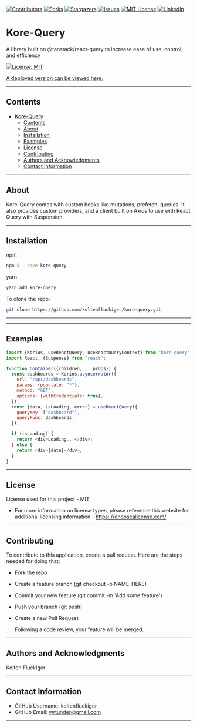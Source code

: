 [![Contributors][contributors-shield]][contributors-url]
[![Forks][forks-shield]][forks-url]
[![Stargazers][stars-shield]][stars-url]
[![Issues][issues-shield]][issues-url]
[![MIT License][license-shield]][license-url]
[![LinkedIn][linkedin-shield]][linkedin-url]


# Kore-Query

A library built on @tanstack/react-query to increase ease of use, control, and efficiency

[![License: MIT](https://img.shields.io/badge/License-MIT-yellow.svg)](https://opensource.org/licenses/MIT)

[A deployed version can be viewed here.]()

---

## Contents

- [Kore-Query](#kore-query)
  - [Contents](#contents)
  - [About](#about)
  - [Installation](#installation)
  - [Examples](#examples)
  - [License](#license)
  - [Contributing](#contributing)
  - [Authors and Acknowledgments](#authors-and-acknowledgments)
  - [Contact Information](#contact-information)

---

## About

Kore-Query comes with custom hooks like mutations, prefetch, queries. It also provides custom providers, and a client built on Axios to use with React Query with Suspension.

---

<!-- ## User Story

---

## Acceptance Criteria

---

## Visuals

![]()

--- -->

## Installation

npm

```bash
npm i --save kore-query
```

yarn

```bash
yarn add kore-query
```

To clone the repo:

```bash
git clone https://github.com/koltenfluckiger/kore-query.git
```

---

---

## Examples

```javascript
import {Korios, useReactQuery, useReactQueryContext} from "kore-query";
import React, {Suspense} from "react";

function Container({children, ...props}) {
  const dashboards = Korios.asyncerrator({
    url: "/api/dashboards",
    params: {populate: "*"},
    method: "GET",
    options: {withCredentials: true},
  });
  const {data, isLoading, error} = useReactQuery({
    queryKey: ["dashboard"],
    queryFunc: dashboards,
  });

  if (isLoading) {
    return <div>Loading...</div>;
  } else {
    return <div>{data}</div>;
  }
}
```

---

## License

License used for this project - MIT

- For more information on license types, please reference this website
  for additional licensing information - [https: //choosealicense.com/](https://choosealicense.com/).

---

## Contributing

To contribute to this application, create a pull request.
Here are the steps needed for doing that:

- Fork the repo
- Create a feature branch (git checkout -b NAME-HERE)
- Commit your new feature (git commit -m 'Add some feature')
- Push your branch (git push)
- Create a new Pull Request

  Following a code review, your feature will be merged.

---

## Authors and Acknowledgments

Kolten Fluckiger

---

## Contact Information

- GitHub Username: koltenfluckiger
- GitHub Email: <wrtunder@gmail.com>
---

[contributors-shield]: https://img.shields.io/github/contributors/koltenfluckiger/repo.svg?style=for-the-badge

[contributors-url]: https://github.com/koltenfluckiger/pylibseleniummanagement/graphs/contributors

[forks-shield]: https://img.shields.io/github/forks/koltenfluckiger/repo.svg?style=for-the-badge

[forks-url]: https://github.com/koltenfluckiger/pylibseleniummanagement/network/members

[stars-shield]: https://img.shields.io/github/stars/koltenfluckiger/repo.svg?style=for-the-badge

[stars-url]: https://github.com/koltenfluckiger/pylibseleniummanagement/stargazers

[issues-shield]: https://img.shields.io/github/issues/koltenfluckiger/repo.svg?style=for-the-badge

[issues-url]: https://github.com/koltenfluckiger/pylibseleniummanagement/issues

[license-shield]: https://img.shields.io/github/license/koltenfluckiger/repo.svg?style=for-the-badge

[license-url]: https://github.com/koltenfluckiger/pylibseleniummanagement/blob/master/LICENSE.txt

[linkedin-shield]: https://img.shields.io/badge/-LinkedIn-black.svg?style=for-the-badge&logo=linkedin&colorB=555

[linkedin-url]: https://linkedin.com/in/koltenfluckiger
